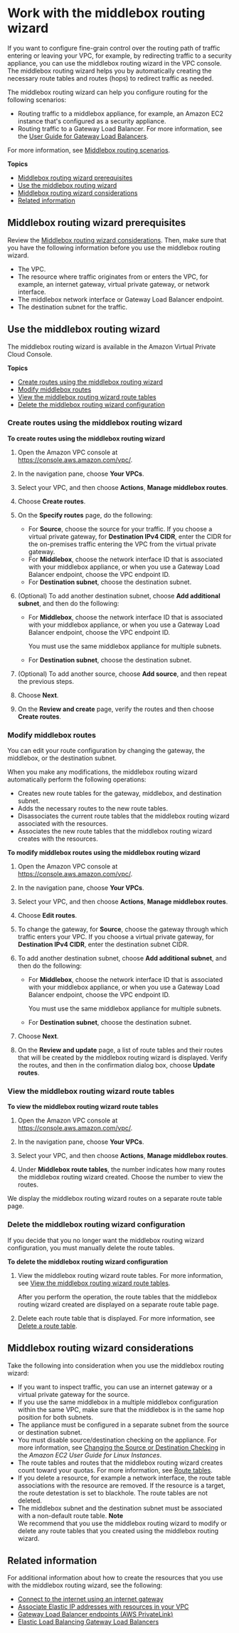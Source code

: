 # Work with the middlebox routing wizard<a name="middlebox-routing-console"></a>

If you want to configure fine\-grain control over the routing path of traffic entering or leaving your VPC, for example, by redirecting traffic to a security appliance, you can use the middlebox routing wizard in the VPC console\. The middlebox routing wizard helps you by automatically creating the necessary route tables and routes \(hops\) to redirect traffic as needed\.

The middlebox routing wizard can help you configure routing for the following scenarios:
+ Routing traffic to a middlebox appliance, for example, an Amazon EC2 instance that's configured as a security appliance\.
+ Routing traffic to a Gateway Load Balancer\. For more information, see the [User Guide for Gateway Load Balancers](https://docs.aws.amazon.com/elasticloadbalancing/latest/gateway/)\.

For more information, see [Middlebox routing scenarios](middlebox-routing-examples.md)\.

**Topics**
+ [Middlebox routing wizard prerequisites](#routing-console-rules)
+ [Use the middlebox routing wizard](#working-with-routing-console)
+ [Middlebox routing wizard considerations](#console-routes-considerations)
+ [Related information](#additional-information)

## Middlebox routing wizard prerequisites<a name="routing-console-rules"></a>

Review the [Middlebox routing wizard considerations](#console-routes-considerations)\. Then, make sure that you have the following information before you use the middlebox routing wizard\.
+ The VPC\.
+ The resource where traffic originates from or enters the VPC, for example, an internet gateway, virtual private gateway, or network interface\.
+ The middlebox network interface or Gateway Load Balancer endpoint\.
+ The destination subnet for the traffic\.

## Use the middlebox routing wizard<a name="working-with-routing-console"></a>

The middlebox routing wizard is available in the Amazon Virtual Private Cloud Console\.

**Topics**
+ [Create routes using the middlebox routing wizard](#creating-routing-console)
+ [Modify middlebox routes](#modify-route)
+ [View the middlebox routing wizard route tables](#viewing-routing-console-routes)
+ [Delete the middlebox routing wizard configuration](#deleting-routing-console)

### Create routes using the middlebox routing wizard<a name="creating-routing-console"></a>

**To create routes using the middlebox routing wizard**

1. Open the Amazon VPC console at [https://console\.aws\.amazon\.com/vpc/](https://console.aws.amazon.com/vpc/)\.

1. In the navigation pane, choose **Your VPCs**\.

1. Select your VPC, and then choose **Actions**, **Manage middlebox routes**\.

1. Choose **Create routes**\.

1. On the **Specify routes** page, do the following:
   + For **Source**, choose the source for your traffic\. If you choose a virtual private gateway, for **Destination IPv4 CIDR**, enter the CIDR for the on\-premises traffic entering the VPC from the virtual private gateway\.
   + For **Middlebox**, choose the network interface ID that is associated with your middlebox appliance, or when you use a Gateway Load Balancer endpoint, choose the VPC endpoint ID\.
   + For **Destination subnet**, choose the destination subnet\.

1. \(Optional\) To add another destination subnet, choose **Add additional subnet**, and then do the following:
   + For **Middlebox**, choose the network interface ID that is associated with your middlebox appliance, or when you use a Gateway Load Balancer endpoint, choose the VPC endpoint ID\.

     You must use the same middlebox appliance for multiple subnets\.
   + For **Destination subnet**, choose the destination subnet\.

1. \(Optional\) To add another source, choose **Add source**, and then repeat the previous steps\.

1. Choose **Next**\.

1. On the **Review and create** page, verify the routes and then choose **Create routes**\.

### Modify middlebox routes<a name="modify-route"></a>

You can edit your route configuration by changing the gateway, the middlebox, or the destination subnet\.

When you make any modifications, the middlebox routing wizard automatically perform the following operations:
+ Creates new route tables for the gateway, middlebox, and destination subnet\.
+ Adds the necessary routes to the new route tables\.
+ Disassociates the current route tables that the middlebox routing wizard associated with the resources\.
+ Associates the new route tables that the middlebox routing wizard creates with the resources\.

**To modify middlebox routes using the middlebox routing wizard**

1. Open the Amazon VPC console at [https://console\.aws\.amazon\.com/vpc/](https://console.aws.amazon.com/vpc/)\.

1. In the navigation pane, choose **Your VPCs**\.

1. Select your VPC, and then choose **Actions**, **Manage middlebox routes**\.

1. Choose **Edit routes**\.

1. To change the gateway, for **Source**, choose the gateway through which traffic enters your VPC\. If you choose a virtual private gateway, for **Destination IPv4 CIDR**, enter the destination subnet CIDR\.

1. To add another destination subnet, choose **Add additional subnet**, and then do the following:
   + For **Middlebox**, choose the network interface ID that is associated with your middlebox appliance, or when you use a Gateway Load Balancer endpoint, choose the VPC endpoint ID\.

     You must use the same middlebox appliance for multiple subnets\.
   + For **Destination subnet**, choose the destination subnet\.

1. Choose **Next**\.

1. On the **Review and update** page, a list of route tables and their routes that will be created by the middlebox routing wizard is displayed\. Verify the routes, and then in the confirmation dialog box, choose **Update routes**\.

### View the middlebox routing wizard route tables<a name="viewing-routing-console-routes"></a>

**To view the middlebox routing wizard route tables**

1. Open the Amazon VPC console at [https://console\.aws\.amazon\.com/vpc/](https://console.aws.amazon.com/vpc/)\.

1. In the navigation pane, choose **Your VPCs**\.

1. Select your VPC, and then choose **Actions**, **Manage middlebox routes**\.

1. Under **Middlebox route tables**, the number indicates how many routes the middlebox routing wizard created\. Choose the number to view the routes\.

We display the middlebox routing wizard routes on a separate route table page\.

### Delete the middlebox routing wizard configuration<a name="deleting-routing-console"></a>

If you decide that you no longer want the middlebox routing wizard configuration, you must manually delete the route tables\.

**To delete the middlebox routing wizard configuration**

1. View the middlebox routing wizard route tables\. For more information, see [View the middlebox routing wizard route tables](#viewing-routing-console-routes)\.

   After you perform the operation, the route tables that the middlebox routing wizard created are displayed on a separate route table page\. 

1. Delete each route table that is displayed\. For more information, see [Delete a route table](WorkWithRouteTables.md#DeleteRouteTable)\.

## Middlebox routing wizard considerations<a name="console-routes-considerations"></a>

Take the following into consideration when you use the middlebox routing wizard:
+ If you want to inspect traffic, you can use an internet gateway or a virtual private gateway for the source\.
+ If you use the same middlebox in a multiple middlebox configuration within the same VPC, make sure that the middlebox is in the same hop position for both subnets\.
+ The appliance must be configured in a separate subnet from the source or destination subnet\. 
+ You must disable source/destination checking on the appliance\. For more information, see [Changing the Source or Destination Checking](https://docs.aws.amazon.com/AWSEC2/latest/UserGuide/using-eni.html#change_source_dest_check) in the *Amazon EC2 User Guide for Linux Instances*\.
+ The route tables and routes that the middlebox routing wizard creates count toward your quotas\. For more information, see [Route tables](amazon-vpc-limits.md#vpc-limits-route-tables)\.
+ If you delete a resource, for example a network interface, the route table associations with the resource are removed\. If the resource is a target, the route detestation is set to blackhole\. The route tables are not deleted\.
+ The middlebox subnet and the destination subnet must be associated with a non\-default route table\.
**Note**  
We recommend that you use the middlebox routing wizard to modify or delete any route tables that you created using the middlebox routing wizard\.

## Related information<a name="additional-information"></a>

For additional information about how to create the resources that you use with the middlebox routing wizard, see the following:
+ [Connect to the internet using an internet gateway](VPC_Internet_Gateway.md)
+  [Associate Elastic IP addresses with resources in your VPC](vpc-eips.md) 
+ [Gateway Load Balancer endpoints \(AWS PrivateLink\)](https://docs.aws.amazon.com/vpc/latest/privatelink/vpce-gateway-load-balancer.html)
+ [Elastic Load Balancing Gateway Load Balancers](https://docs.aws.amazon.com/elasticloadbalancing/latest/gateway/introduction.html)